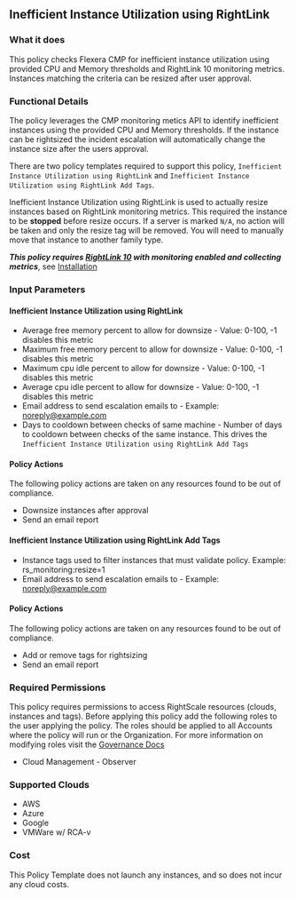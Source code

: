 ## Inefficient Instance Utilization using RightLink

### What it does

This policy checks Flexera CMP for inefficient instance utilization using
provided CPU and Memory thresholds and RightLink 10 monitoring metrics.  Instances
matching the criteria can be resized after user approval.

### Functional Details

The policy leverages the CMP monitoring metics API to identify inefficient instances using the provided CPU and Memory thresholds.  If the instance can be rightsized the incident escalation will automatically change the instance size after the users approval.

There are two policy templates required to support this policy, `Inefficient Instance Utilization using RightLink` and `Inefficient Instance Utilization using RightLink Add Tags`.

Inefficient Instance Utilization using RightLink is used to actually resize instances based on RightLink monitoring metrics.  This required the instance to be **stopped** before resize occurs. If a server is marked `N/A`, no action will be taken and only the resize tag will be removed. You will need to manually move that instance to another family type.

**_This policy requires [RightLink 10](http://docs.rightscale.com/rl10/getting_started.html) with monitoring enabled and collecting metrics_**, see [Installation](http://docs.rightscale.com/rl10/about.html)

### Input Parameters

#### Inefficient Instance Utilization using RightLink

- Average free memory percent to allow for downsize - Value: 0-100, -1 disables this metric
- Maximum free memory percent to allow for downsize - Value: 0-100, -1 disables this metric
- Maximum cpu idle percent to allow for downsize - Value: 0-100, -1 disables this metric
- Average cpu idle percent to allow for downsize - Value: 0-100, -1 disables this metric
- Email address to send escalation emails to - Example: noreply@example.com
- Days to cooldown between checks of same machine - Number of days to cooldown between checks of the same instance. This drives the `Inefficient Instance Utilization using RightLink Add Tags`

#### Policy Actions

The following policy actions are taken on any resources found to be out of compliance.

- Downsize instances after approval
- Send an email report

#### Inefficient Instance Utilization using RightLink Add Tags

- Instance tags used to filter instances that must validate policy. Example: rs_monitoring:resize=1
- Email address to send escalation emails to - Example: noreply@example.com

#### Policy Actions

The following policy actions are taken on any resources found to be out of compliance.

- Add or remove tags for rightsizing
- Send an email report


### Required Permissions

This policy requires permissions to access RightScale resources (clouds, instances and tags).  Before applying this policy add the following roles to the user applying the policy.  The roles should be applied to all Accounts where the policy will run or the Organization. For more information on modifying roles visit the [Governance Docs](https://docs.rightscale.com/cm/ref/user_roles.html)

- Cloud Management - Observer

### Supported Clouds

- AWS
- Azure
- Google
- VMWare w/ RCA-v

### Cost

This Policy Template does not launch any instances, and so does not incur any cloud costs.
